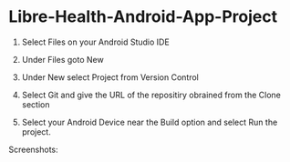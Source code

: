 # Libre-Health-Android-App-Project

1) Select Files on your Android Studio IDE

2) Under Files goto New

3) Under New select Project from Version Control

4) Select Git and give the URL of the repositiry obrained from the Clone section

5) Select your Android Device near the Build option and select Run the project.

Screenshots:

